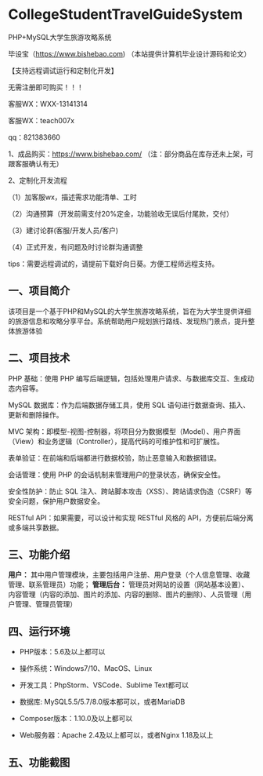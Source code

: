 # CollegeStudentTravelGuideSystem
 PHP+MySQL大学生旅游攻略系统

毕设宝（https://www.bishebao.com) （本站提供计算机毕业设计源码和论文）

【支持远程调试运行和定制化开发】

无需注册即可购买！！！

客服WX：WXX-13141314

客服WX：teach007x

qq：821383660


1、成品购买：https://www.bishebao.com/ （注：部分商品在库存还未上架，可跟客服确认有无）

2、定制化开发流程

（1）加客服wx，描述需求功能清单、工时

（2）沟通预算（开发前需支付20%定金，功能验收无误后付尾款，交付）

（3）建讨论群(客服/开发人员/客户)

（4）正式开发，有问题及时讨论群沟通调整

tips：需要远程调试的，请提前下载好向日葵。方便工程师远程支持。

<h2>一、项目简介</h2>
该项目是一个基于PHP和MySQL的大学生旅游攻略系统，旨在为大学生提供详细的旅游信息和攻略分享平台。系统帮助用户规划旅行路线、发现热门景点，提升整体旅游体验
<h2>二、项目技术</h2>
PHP 基础：使用 PHP 编写后端逻辑，包括处理用户请求、与数据库交互、生成动态内容等。

MySQL 数据库：作为后端数据存储工具，使用 SQL 语句进行数据查询、插入、更新和删除操作。

MVC 架构：即模型-视图-控制器，将项目分为数据模型（Model）、用户界面（View）和业务逻辑（Controller），提高代码的可维护性和可扩展性。

表单验证：在前端和后端都进行数据校验，防止恶意输入和数据错误。

会话管理：使用 PHP 的会话机制来管理用户的登录状态，确保安全性。

安全性防护：防止 SQL 注入、跨站脚本攻击（XSS）、跨站请求伪造（CSRF）等安全问题，保护用户数据安全。

RESTful API：如果需要，可以设计和实现 RESTful 风格的 API，方便前后端分离或多端共享数据。
<h2>三、功能介绍</h2>
<div class="markdown-heading" dir="auto">
<div class="markdown-heading" dir="auto">

<strong>用户：</strong>
其中用户管理模块，主要包括用户注册、用户登录（个人信息管理、收藏管理、联系管理员）功能；
<strong>管理后台：</strong>
管理员对网站的设置（网站基本设置）、内容管理（内容的添加、图片的添加、内容的删除、图片的删除）、人员管理（用户管理、管理员管理）

</div>
</div>
<h2>四、运行环境</h2>
<ul dir="auto">
 	<li>
<p dir="auto">PHP版本：5.6及以上都可以</p>
</li>
 	<li>
<p dir="auto">操作系统：Windows7/10、MacOS、Linux</p>
</li>
 	<li>
<p dir="auto">开发工具：PhpStorm、VSCode、Sublime Text都可以</p>
</li>
 	<li>
<p dir="auto">数据库: MySQL5.5/5.7/8.0版本都可以，或者MariaDB</p>
</li>
 	<li>
<p dir="auto">Composer版本：1.10.0及以上都可以</p>
</li>
 	<li>
<p dir="auto">Web服务器：Apache 2.4及以上都可以，或者Nginx 1.18及以上</p>
</li>
</ul>
<h2>五、功能截图</h2>
<img class="aligncenter size-full wp-image" src="https://www.bishebao.com/wp-content/uploads/2024/10/A009大学生旅游攻略系统 A36/result/output_1_1.png" alt="" />
<img class="aligncenter size-full wp-image" src="https://www.bishebao.com/wp-content/uploads/2024/10/A009大学生旅游攻略系统 A36/result/output_2_2.png" alt="" />
<img class="aligncenter size-full wp-image" src="https://www.bishebao.com/wp-content/uploads/2024/10/A009大学生旅游攻略系统 A36/result/output_3_3.png" alt="" />
<img class="aligncenter size-full wp-image" src="https://www.bishebao.com/wp-content/uploads/2024/10/A009大学生旅游攻略系统 A36/result/output_4_4.png" alt="" />
<img class="aligncenter size-full wp-image" src="https://www.bishebao.com/wp-content/uploads/2024/10/A009大学生旅游攻略系统 A36/result/output_5_5.png" alt="" />
<img class="aligncenter size-full wp-image" src="https://www.bishebao.com/wp-content/uploads/2024/10/A009大学生旅游攻略系统 A36/result/output_6_6.png" alt="" />
<img class="aligncenter size-full wp-image" src="https://www.bishebao.com/wp-content/uploads/2024/10/A009大学生旅游攻略系统 A36/result/output_7_7.png" alt="" />
<img class="aligncenter size-full wp-image" src="https://www.bishebao.com/wp-content/uploads/2024/10/A009大学生旅游攻略系统 A36/result/output_8_8.png" alt="" />
<img class="aligncenter size-full wp-image" src="https://www.bishebao.com/wp-content/uploads/2024/10/A009大学生旅游攻略系统 A36/result/output_9_9.png" alt="" />
